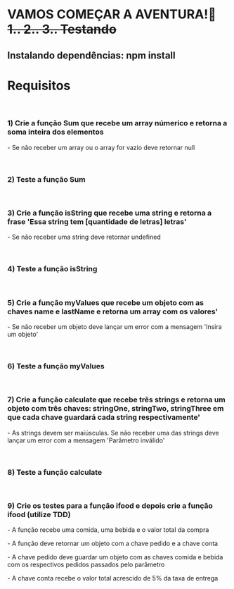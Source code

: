 <h1>VAMOS COMEÇAR A AVENTURA!🚀 <s>1.. 2.. 3.. Testando</s></h1>
<h2>Instalando dependências: npm install</h2>

<h1>Requisitos</h1>
<br>
<div>
<h3>1) Crie a função Sum que recebe um array númerico e retorna a soma inteira dos elementos</h3>
<p> - Se não receber um array ou o array for vazio deve retornar null</p>
</div>
<br>
<h3>2) Teste a função Sum</h3>
<br>
<div>
<h3>3) Crie a função isString que recebe uma string e retorna a frase 'Essa string tem [quantidade de letras] letras'</h3>
<p> - Se não receber uma string deve  retornar undefined</p>
</div>
<br>
<h3>4) Teste a função isString</h3>
<br>
<div>
<h3>5) Crie a função myValues que recebe um objeto com as chaves name e lastName e retorna um array com os valores'</h3>
<p> - Se não receber um objeto deve lançar um error com a mensagem 'Insira um objeto'</p>
</div>
<br>
<h3>6) Teste a função myValues</h3>
<br>
<div>
<h3>7) Crie a função calculate que recebe três strings e retorna um objeto com três chaves: stringOne, stringTwo, stringThree em que cada chave guardará cada string respectivamente'</h3>
<p> - As strings devem ser maiúsculas. Se não receber uma das strings deve lançar um error com a mensagem 'Parâmetro inválido'</p>
</div>
<br>
<h3>8) Teste a função calculate</h3>
<br>
<div>
<h3>9) Crie os testes para a função ifood e depois crie a função ifood (utilize TDD)</h3>
<p> - A função recebe uma comida, uma bebida e o valor total da compra</p>
<p> - A função deve retornar um objeto com a chave pedido e a chave conta</p>
<p> - A chave pedido deve guardar um objeto com as chaves comida e bebida com os respectivos pedidos passados pelo parâmetro</p>
<p> - A chave conta recebe o valor total acrescido de 5% da taxa de entrega</p>
</div>
<br>
